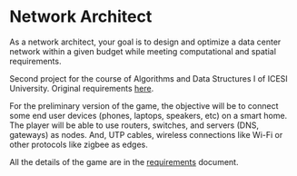 # Network Architect

As a network architect, your goal is to design and optimize a data center network within a given budget while meeting computational and spatial requirements.

Second project for the course of Algorithms and Data Structures I of ICESI University. Original requirements [here](https://docs.google.com/document/d/10hhjAGeJ64UNWm14GvJy1Y3xHKX2kzeJjCLxbtblADg/edit?usp=sharing).

For the preliminary version of the game, the objective will be to connect some end user devices (phones, laptops, speakers, etc) on a smart home. The player will be able to use routers, switches, and servers (DNS, gateways) as nodes. And, UTP cables, wireless connections like Wi-Fi or other protocols like zigbee as edges.

All the details of the game are in the [requirements](./docs/requirements.md) document.
